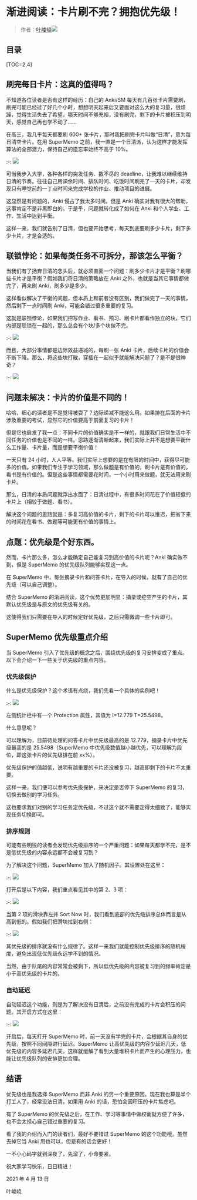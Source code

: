 # 渐进阅读：卡片刷不完？拥抱优先级！

> 作者：[叶峻峣![](../images/external-ltr.svg)](https://www.zhihu.com/people/L.M.Sherlock)

## 目录

[TOC=2,4]

## 刷完每日卡片：这真的值得吗？

不知道各位读者是否有这样的经历：自己的 Anki/SM 每天有几百张卡片需要刷，刷完可能已经过了好几个小时，想想明天起来后又要面对这么大的复习量，很烦躁，觉得生活失去了希望。哪天时间不够充裕，没有刷完，剩下的卡片被积压到明天，感觉自己再也学不动了……

在高三，我几乎每天都要刷 600+ 张卡片，那时我把刷完卡片叫做“日清”，意为每日清空卡片。在用 SuperMemo 之前，我一直是一个日清派，认为这样才能发挥算法的全部潜力，保持自己的遗忘率始终不高于 10%。

:-: ![](../images/v2-59f41209ceea51c8fbc3b53e869bb771_1440w.jpg)

可当我步入大学，各种各样的突发任务、数不尽的 deadline，让我难以继续维持日清的节奏。往往自己用课余时间、排队时间、吃饭时间刷完了一天的卡片，却发现只有睡觉前的一丁点时间来完成学校的作业、推动项目的进展。

这显然是有问题的，Anki 侵占了我太多时间。但是 Anki 确实对我有很大的帮助，这事肯定不是非黑即白的。于是乎，问题就转化成了如何在 Anki 和个人学业、工作、生活中达到平衡。

这样一来，我们就告别了日清，但也要开始思考，每天到底要刷多少卡片，剩下多少卡片，才是合适的。

## 联锁悖论：如果每类任务不可拆分，那该怎么平衡？

当我们有了扬弃日清的念头后，就必须直面一个问题：刷多少卡片才是平衡？刷哪些卡片才是平衡？假如我们将日清的策略放在 Anki 之外，也就是当其它事情都做完了，再来刷 Anki，刷多少是多少。

这样看似解决了平衡的问题，但本质上和前者没有区别，我们做完了一天的事情，然后剩下一点时间刷 Anki，可能会错过很多重要的复习。

这就是联锁悖论，如果我们把写作业、看书、预习、刷卡片都看作独立的块，它们内部是联锁在一起的，那么总会有个块/多个块做不完。

:-: ![](../images/v2-550438d99afbd57eb17e0afeccc5e9c6_1440w.jpg)

而且，大部分事情都是边际效益递减的，每刷一张 Anki 卡片，后续卡片的价值会不断下降。那么，将这些块打散，穿插在一起似乎就能解决问题了？是不是很神奇？

:-: ![](../images/v2-0281f9a7797a6343fd5bef5367e827d4_1440w.jpg)

## 问题未解决：卡片的价值是不同的！

哈哈，细心的读者是不是觉得被耍了？边际递减不能这么用。如果排在后面的卡片涉及重要的考试，显然它的价值要高于前面复习的卡片！

但是它也启发了我一点：不同卡片的价值确实是不一样的，就跟我们日常生活中不同任务的价值也是不同的一样。思路逐渐清晰起来，我们实际上并不是想要平衡什么工作量、卡片量，而是想要平衡价值！

一天只有 24 小时，人人平等。我们实际上想要的是在有限的时间中，获得尽可能多的价值。如果我们专注于学习领域，那么做题是有价值的，刷卡片是有价值的，看书是有价值的。但是这些事情都需要花时间，一个小时用来做题，就无法用来刷卡片。

那么，日清的本质问题就浮出水面了：日清过程中，有很多时间花在了价值较低的卡片上（相较于做题、看书）。

解决这个问题的思路就是：多复习高价值的卡片，剩下的卡片可以推迟，把省下来的时间花在看书、做题等可能更有价值的事情上。

## 点题：优先级是个好东西。

然而，卡片那么多，怎么才能确定自己能复习到高价值的卡片呢？Anki 确实做不到，但是 SuperMemo 的优先级队列能够实现这一点。

在 SuperMemo 中，每张摘录卡片和问答卡片，在导入的时候，就有了自己的优先级（可以自己调整）。

结合 SuperMemo 的渐进阅读，这个优势更加明显：摘录或挖空产生的卡片，其默认优先级是与原文的优先级有关的。

这使得我们只需要在导入的时候定好优先级，之后只需微调一些卡片即可。

## SuperMemo 优先级重点介绍

当 SuperMemo 引入了优先级的概念之后，围绕优先级的复习安排变成了重点。以下会介绍一下一些关于优先级的重点内容。

### 优先级保护

什么是优先级保护？这个术语有点绕，我们先看一个具体的实例吧！

:-: ![](../images/v2-ca0dd5e3bc9b7bac2401aeea5f70e3f9_1440w.png)

左侧统计栏中有一个 Protection 属性，其值为 I=12.779 T=25.5498。

什么意思呢？

可以理解为，目前待处理的问答卡片中优先级最高的是 12.779，摘录卡片中优先级最高的是 25.5498（SuperMemo 中优先级数值越小越优先，可以理解为段位，即这张卡片的优先级排在前 xx%）。

优先级保护的值越低，说明有越重要的卡片还没被复习，越高即剩下的卡片不太重要。

这样一来，我们便可以参考优先级保护，来决定是否停下 SuperMemo 的复习，切换去做别的学习任务。

这也要求我们对别的学习任务定优先级，不过这个就不需要定得太细致了，能够实现任务切换即可。

### 排序规则

可能有些明锐的读者会发现优先级排序的一个严重问题：如果每天都学不完，是不是低优先级的内容永远都不会被复习到？

为了解决这个问题，SuperMemo 加入了随机因子。其设置处在这里：

:-: ![](../images/v2-7b07a63a1c2a505cb6eacaefcc5e4857_1440w.png)

打开后是以下内容，我们重点看见其中的第 2、3 项：

:-: ![](../images/v2-477ffe832a2162fd5dd8056d15744d01_1440w.png)

当第 2 项的滑块靠左并 Sort Now 时，我们看到底部的优先级排序总体而言是从高到低的。假如我们把滑块拉到右侧：

:-: ![](../images/v2-7d72e92aaa2dd3c04457f0e1d48e028a_1440w.png)

其优先级的排序就没有什么规律了。这样一来我们就能控制优先级排序的随机程度，避免出现低优先级永远学不到的情况。

当然，由于队尾的内容常常会被剩下，所以低优先级的内容被复习到的频率肯定是小于高优先级的卡片的。

### 自动延迟

自动延迟这个功能，则是为了解决没有日清后，之前没有完成的卡片会积压的问题。其开启方式在这里：

:-: ![](../images/v2-5ec3cbdf5febb2db5215fe0a850a6166_1440w.png)

开启后，每天打开 SuperMemo 时，前一天没有学完的卡片，会根据其自身的优先级，按照不同间隔进行延迟。SuperMemo 让高优先级的内容少延迟几天，低优先级的内容多延迟几天。这样就缓解了看到大量堆积卡片而产生的心理压力，也能让优先级队列的安排更加合理。

## 结语

优先级也是我选择 SuperMemo 而非 Anki 的另一个重要原因。现在我也算是半个打工人了，经常没法日清，如果用 Anki 的话，恐怕会因积压的卡片焦虑吧。

有了 SuperMemo 的优先级之后，在工作、学习等事情中做权衡就方便了许多，也不会太担心自己错过重要的复习。

看了我的介绍而入门的读者们，最好不要错过 SuperMemo 的这个功能哦。虽然去掉它当 Anki 用也可以，但是有的话会更好！

一不小心码字就到深夜了，先溜了，小命要紧。

祝大家学习快乐，日日精进！

2021 年 4 月 13 日

叶峻峣